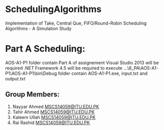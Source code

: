 # SchedulingAlgorithms

Implementation of Take, Central Que, FIFO/Round-Robin Scheduling Algorithms - A Simulation Study

# Part A Scheduling:
   AOS-A1-P1 folder contain Part A of assignement
   Visual Studio 2013 will be required
   .NET Framework 4.5 will be required to execute
   ...\8_PA\AOS-A1-P1\AOS-A1-P1\bin\Debug folder contain AOS-A1-P1.exe, input.txt and output.txt

## Group Members:

1. Nayyar Ahmed <MSCS14059@ITU.EDU.PK>
2. Tahir Ahmed  <MSCS14059@ITU.EDU.PK>
3. Kaleem Ullah <MSCS14059@ITU.EDU.PK>
4. Rai Rashid   <MSCS14059@ITU.EDU.PK>

